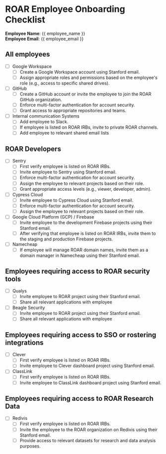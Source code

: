 # ROAR Employee Onboarding Checklist

**Employee Name**: {{ employee_name }}\
**Employee Email**: {{ employee_email }}

## All employees

- [ ] Google Workspace
  - [ ] Create a Google Workspace account using Stanford email.
  - [ ] Assign appropriate roles and permissions based on the employee's role (e.g., access to specific shared drives).

- [ ] GitHub
  - [ ] Create a GitHub account or invite the employee to join the ROAR GitHub organization.
  - [ ] Enforce multi-factor authentication for account security.
  - [ ] Grant access to appropriate repositories and teams.

- [ ] Internal communication Systems
  - [ ] Add employee to Slack.
  - [ ] If employee is listed on ROAR IRBs, invite to private ROAR channels.
  - [ ] Add employee to relevant shared email lists

## ROAR Developers

- [ ] Sentry
  - [ ] First verify employee is listed on ROAR IRBs.
  - [ ] Invite employee to Sentry using Stanford email.
  - [ ] Enforce multi-factor authentication for account security.
  - [ ] Assign the employee to relevant projects based on their role.
  - [ ] Grant appropriate access levels (e.g., viewer, developer, admin).

- [ ] Cypress Cloud
  - [ ] Invite employee to Cypress Cloud using Stanford email.
  - [ ] Enforce multi-factor authentication for account security.
  - [ ] Assign the employee to relevant projects based on their role.

- [ ] Google Cloud Platform (GCP) / Firebase
  - [ ] Invite employee to the development Firebase projects using their Stanford email.
  - [ ] After verifying that employee is listed on ROAR IRBs, invite them to the staging and production Firebase projects.

- [ ] Namecheap
  - [ ] If employee will manage ROAR domain names, invite them as a domain manager in Namecheap using their Stanford email.

## Employees requiring access to ROAR security tools

- [ ] Qualys
  - [ ] Invite employee to ROAR project using their Stanford email.
  - [ ] Share all relevant applications with employee

- [ ] Beagle Security
  - [ ] Invite employee to ROAR project using their Stanford email.
  - [ ] Share all relevant applications with employee

## Employees requiring access to SSO or rostering integrations

- [ ] Clever
  - [ ] First verify employee is listed on ROAR IRBs.
  - [ ] Invite employee to Clever dashboard project using Stanford email.

- [ ] ClassLink
  - [ ] First verify employee is listed on ROAR IRBs.
  - [ ] Invite employee to ClassLink dashboard project using Stanford email.

## Employees requiring access to ROAR Research Data

- [ ] Redivis
  - [ ] First verify employee is listed on ROAR IRBs.
  - [ ] Invite the employee to the ROAR organization on Redivis using their Stanford email.
  - [ ] Provide access to relevant datasets for research and data analysis purposes.
